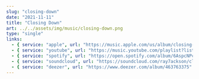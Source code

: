 ```yaml
---
slug: "closing-down"
date: "2021-11-11"
title: "Closing Down"
art: ../../assets/img/music/closing-down.png
type: "single"
links:
  - { service: "apple", url: "https://music.apple.com/us/album/closing-down-single/1697151702" }
  - { service: "youtube", url: "https://music.youtube.com/playlist?list=OLAK5uy_lJOCOWtfBNAclsKhh4gWqKhGUZu9I5PiA&si=9W22KUEr6MjFvQy8" }
  - { service: "spotify", url: "https://open.spotify.com/album/6AspcNPczlerLqX066YZtz" }
  - { service: "soundcloud", url: "https://soundcloud.com/ray7ackson/closing-down" }
  - { service: "deezer", url: "https://www.deezer.com/album/463763375" }
---
```

